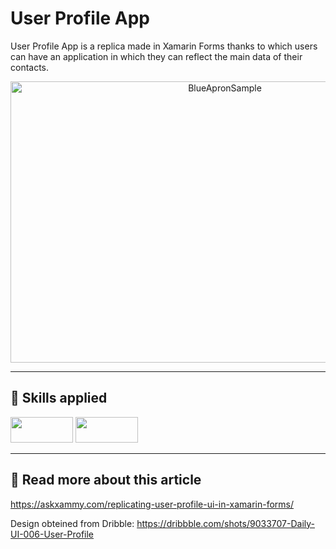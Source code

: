 # User Profile App

<p>User Profile App is a replica made in Xamarin Forms thanks to which users can have an application in which they can reflect the main data of their contacts.</p>

<p align="center">
<img src="https://github.com/LeomarisReyes/UserProfileUISample/blob/master/Images/UserProfile.png" height="450" width="670" title="BlueApronSample"/>
</p>

<hr />

## 📱  Skills  applied
<a href="https://docs.microsoft.com/en-us/xamarin/xamarin-forms/xaml/xaml-basics?WT.mc_id=DT-MVP-5003353" target="_blank"><img src="https://img.shields.io/badge/-XAML-%230f95a0" height="41" width="100"></a>
<a href="https://docs.microsoft.com/en-us/xamarin/xamarin-forms/user-interface/layouts/frame?WT.mc_id=DT-MVP-5003353" target="_blank"><img src="https://img.shields.io/badge/-Frame-%23d65e9a" height="41" width="100"></a>

<hr />

## 📱  Read more about this article
<a thref="https://askxammy.com/replicating-user-profile-ui-in-xamarin-forms/" Target="_blank">https://askxammy.com/replicating-user-profile-ui-in-xamarin-forms/</a>
<p> Design obteined from Dribble:  <a href="https://askxammy.com/replicating-user-profile-ui-in-xamarin-forms/" Target="_blank">https://dribbble.com/shots/9033707-Daily-UI-006-User-Profile</a></p>

